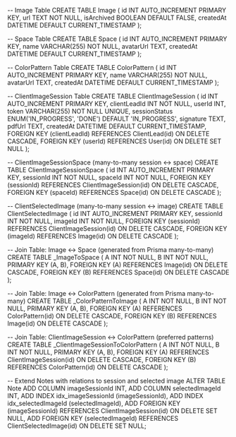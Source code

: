 -- Image Table
CREATE TABLE Image (
id INT AUTO_INCREMENT PRIMARY KEY,
url TEXT NOT NULL,
isArchived BOOLEAN DEFAULT FALSE,
createdAt DATETIME DEFAULT CURRENT_TIMESTAMP
);

-- Space Table
CREATE TABLE Space (
id INT AUTO_INCREMENT PRIMARY KEY,
name VARCHAR(255) NOT NULL,
avatarUrl TEXT,
createdAt DATETIME DEFAULT CURRENT_TIMESTAMP
);

-- ColorPattern Table
CREATE TABLE ColorPattern (
id INT AUTO_INCREMENT PRIMARY KEY,
name VARCHAR(255) NOT NULL,
avatarUrl TEXT,
createdAt DATETIME DEFAULT CURRENT_TIMESTAMP
);

-- ClientImageSession Table
CREATE TABLE ClientImageSession (
id INT AUTO_INCREMENT PRIMARY KEY,
clientLeadId INT NOT NULL,
userId INT,
token VARCHAR(255) NOT NULL UNIQUE,
sessionStatus ENUM('IN_PROGRESS', 'DONE') DEFAULT 'IN_PROGRESS',
signature TEXT,
pdfUrl TEXT,
createdAt DATETIME DEFAULT CURRENT_TIMESTAMP,
FOREIGN KEY (clientLeadId) REFERENCES ClientLead(id) ON DELETE CASCADE,
FOREIGN KEY (userId) REFERENCES User(id) ON DELETE SET NULL
);

-- ClientImageSessionSpace (many-to-many session ↔ space)
CREATE TABLE ClientImageSessionSpace (
id INT AUTO_INCREMENT PRIMARY KEY,
sessionId INT NOT NULL,
spaceId INT NOT NULL,
FOREIGN KEY (sessionId) REFERENCES ClientImageSession(id) ON DELETE CASCADE,
FOREIGN KEY (spaceId) REFERENCES Space(id) ON DELETE CASCADE
);

-- ClientSelectedImage (many-to-many session ↔ image)
CREATE TABLE ClientSelectedImage (
id INT AUTO_INCREMENT PRIMARY KEY,
sessionId INT NOT NULL,
imageId INT NOT NULL,
FOREIGN KEY (sessionId) REFERENCES ClientImageSession(id) ON DELETE CASCADE,
FOREIGN KEY (imageId) REFERENCES Image(id) ON DELETE CASCADE
);

-- Join Table: Image <-> Space (generated from Prisma many-to-many)
CREATE TABLE \_ImageToSpace (
A INT NOT NULL,
B INT NOT NULL,
PRIMARY KEY (A, B),
FOREIGN KEY (A) REFERENCES Image(id) ON DELETE CASCADE,
FOREIGN KEY (B) REFERENCES Space(id) ON DELETE CASCADE
);

-- Join Table: Image <-> ColorPattern (generated from Prisma many-to-many)
CREATE TABLE \_ColorPatternToImage (
A INT NOT NULL,
B INT NOT NULL,
PRIMARY KEY (A, B),
FOREIGN KEY (A) REFERENCES ColorPattern(id) ON DELETE CASCADE,
FOREIGN KEY (B) REFERENCES Image(id) ON DELETE CASCADE
);

-- Join Table: ClientImageSession <-> ColorPattern (preferred patterns)
CREATE TABLE \_ClientImageSessionToColorPattern (
A INT NOT NULL,
B INT NOT NULL,
PRIMARY KEY (A, B),
FOREIGN KEY (A) REFERENCES ClientImageSession(id) ON DELETE CASCADE,
FOREIGN KEY (B) REFERENCES ColorPattern(id) ON DELETE CASCADE
);

-- Extend Notes with relations to session and selected image
ALTER TABLE Note
ADD COLUMN imageSessionId INT,
ADD COLUMN selectedImageId INT,
ADD INDEX idx_imageSessionId (imageSessionId),
ADD INDEX idx_selectedImageId (selectedImageId),
ADD FOREIGN KEY (imageSessionId) REFERENCES ClientImageSession(id) ON DELETE SET NULL,
ADD FOREIGN KEY (selectedImageId) REFERENCES ClientSelectedImage(id) ON DELETE SET NULL;
